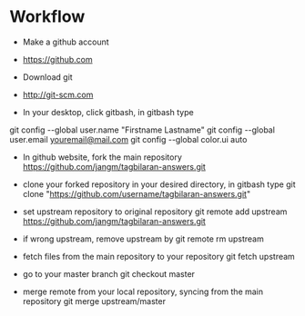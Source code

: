 Workflow
====================

- Make a github account
- https://github.com

- Download git
- http://git-scm.com

- In your desktop, click gitbash, in gitbash type

git config --global user.name "Firstname Lastname"
git config --global user.email youremail@mail.com
git config --global color.ui auto

- In github website, fork the main repository
https://github.com/jangm/tagbilaran-answers.git

- clone your forked repository in your desired directory, in gitbash type
git clone "https://github.com/username/tagbilaran-answers.git"

- set upstream repository to original repository
git remote add upstream https://github.com/jangm/tagbilaran-answers.git

- if wrong upstream, remove upstream by
git remote rm upstream

- fetch files from the main repository to your repository
git fetch upstream

- go to your master branch
git checkout master

- merge remote from your local repository, syncing from the main repository
git merge upstream/master
